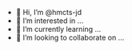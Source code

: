 - 👋 Hi, I’m @hmcts-jd
- 👀 I’m interested in ...
- 🌱 I’m currently learning ...
- 💞️ I’m looking to collaborate on ...

<!---
hmcts-jd/hmcts-jd is a ✨ special ✨ repository because its `README.md` (this file) appears on your GitHub profile.
You can click the Preview link to take a look at your changes.
--->
